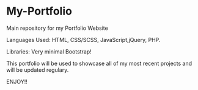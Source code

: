 # My-Portfolio
Main repository for my Portfolio Website

Languages Used: 
HTML, CSS/SCSS, JavaScript,jQuery, PHP.

Libraries:
Very minimal Bootstrap! 

This portfolio will be used to showcase all of my most recent projects and will be updated regulary.


ENJOY!!
